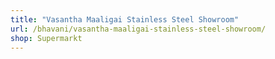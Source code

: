 ```yaml
---
title: "Vasantha Maaligai Stainless Steel Showroom"
url: /bhavani/vasantha-maaligai-stainless-steel-showroom/
shop: Supermarkt
---
```

